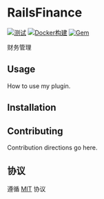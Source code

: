 # RailsFinance

[![测试](https://github.com/work-design/rails_finance/actions/workflows/test.yml/badge.svg)](https://github.com/work-design/rails_finance/actions/workflows/test.yml)
[![Docker构建](https://github.com/work-design/rails_finance/actions/workflows/cd.yml/badge.svg)](https://github.com/work-design/rails_finance/actions/workflows/cd.yml)
[![Gem](https://github.com/work-design/rails_finance/actions/workflows/gempush.yml/badge.svg)](https://github.com/work-design/rails_finance/actions/workflows/gempush.yml)

财务管理

## Usage
How to use my plugin.

## Installation



## Contributing
Contribution directions go here.

## 协议
遵循 [MIT](LICENSE) 协议
